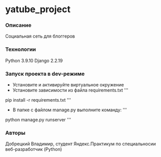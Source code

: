 # yatube_project
### Описание
Социальная сеть для блоггеров
### Технологии
Python 3.9.10
Django 2.2.19
### Запуск проекта в dev-режиме
- Установите и активируйте виртуальное окружение
- Установите зависимости из файла requirements.txt
'''

pip install -r requirements.txt
'''

- В папке с файлом manage.py выполните команду:
'''

python manage.py runserver
'''

### Авторы
Добрецкий Владимир, студент Яндекс.Практикум по специальносии веб-разработчик (Python)